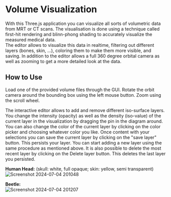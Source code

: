 # Volume Visualization
With this Three.js application you can visualize all sorts of volumetric data from MRT or CT scans.
The visualisation is done using a technique called first-hit rendering and blinn-phong shading to accurately visualize the measured medical data.  
The editor allows to visualize this data in realtime, filtering out different layers (bones, skin, ...), coloring them to make them more visible, and saving.
In addition to the editor allows a full 360 degree orbital camera as well as zooming to get a more detailed look at the data.

## How to Use

Load one of the provided volume files through the GUI. 
Rotate the orbit camera around the bounding box using the left mouse button. Zoom using the scroll wheel. 

The interactive editor allows to add and remove different iso-surface layers. 
You change the intensity (opacity) as well as the density (iso-value) of the current layer
in the visualization by dragging the pin in the diagram around. You can also change the color of the current layer
by clicking on the color picker and choosing whatever color you like. Once content with your selections
you can save the current layer by clicking on the "save layer" button. This persists your layer.
You can start adding a new layer using the same procedure as mentioned above. 
It is also possible to delete the most recent layer by clicking on the Delete layer button.
This deletes the last layer you persisted. 


**Human Head:** (skull: white, full opaque; skin: yellow, semi transparent)
<br>
![Screenshot 2024-07-04 201048](https://github.com/nikiblauer/volume_vis/assets/39680062/560348d3-aac5-460d-b7ff-f73ff167687a)


**Beetle:**
<br>
![Screenshot 2024-07-04 201207](https://github.com/nikiblauer/volume_vis/assets/39680062/9e2009e8-c79a-4f2c-8ec8-7cc71d340573)
